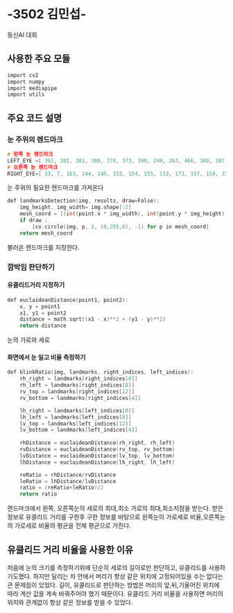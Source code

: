 # -3502 김민섭-
동신AI 대회

## 사용한 주요 모듈
```c
import cv2 
import numpy 
import mediapipe
import utils

```

## 주요 코드 설명

### 눈 주위의 렌드마크
 ```c
# 왼쪽 눈 렌드마크
LEFT_EYE =[ 362, 382, 381, 380, 374, 373, 390, 249, 263, 466, 388, 387, 386, 385,384, 398 ]
# 오른쪽 눈 렌드마크
RIGHT_EYE=[ 33, 7, 163, 144, 145, 153, 154, 155, 133, 173, 157, 158, 159, 160, 161 , 246 ]  
```
눈 주위의 필요한 렌드마크를 가져온다
```c
def landmarksDetection(img, results, draw=False):
    img_height, img_width= img.shape[:2]
    mesh_coord = [(int(point.x * img_width), int(point.y * img_height)) for point in results.multi_face_landmarks[0].landmark]
    if draw :
        [cv.circle(img, p, 2, (0,255,0), -1) for p in mesh_coord]
    return mesh_coord
```
불러온 렌드마크를 지정한다.

### 깜박임 판단하기
#### 유클리드거리 지정하기
```c
def euclaideanDistance(point1, point2):
    x, y = point1
    x1, y1 = point2
    distance = math.sqrt((x1 - x)**2 + (y1 - y)**2)
    return distance
```
눈의 가로와 세로

#### 화면에서 눈 일고 비율 측정하기
```c
def blinkRatio(img, landmarks, right_indices, left_indices):
    rh_right = landmarks[right_indices[0]]
    rh_left = landmarks[right_indices[8]]
    rv_top = landmarks[right_indices[12]]
    rv_bottom = landmarks[right_indices[4]]

    lh_right = landmarks[left_indices[0]]
    lh_left = landmarks[left_indices[8]]
    lv_top = landmarks[left_indices[12]]
    lv_bottom = landmarks[left_indices[4]]
    
    rhDistance = euclaideanDistance(rh_right, rh_left)
    rvDistance = euclaideanDistance(rv_top, rv_bottom)
    lvDistance = euclaideanDistance(lv_top, lv_bottom)
    lhDistance = euclaideanDistance(lh_right, lh_left)

    reRatio = rhDistance/rvDistance
    leRatio = lhDistance/lvDistance
    ratio = (reRatio+leRatio)/2
    return ratio 
```
렌드마크에서 왼쪽, 오른쪽눈의 세로의 최대,최소 가로의 최대,최소지점을 받는다.
받은 정보로 유클리드 거리를 구한후 구한 정보를 바탕으로 왼쪽눈의 가로세로 비율,오른쪽눈의 가로세로 비율의 평균을 전체 평균으로 가진다.

## 유클리드 거리 비율을 사용한 이유

처음에 눈의 크기를 측정하기위에 단순히 세로의 길이로만 판단하고, 유클리드를 사용하기도했다. 
하지만 달리는 차 안에서 머리가 항상 같은 위치에 고정되어있을 수는 없다는 큰 문제점이 있었다.
길이, 유클리드로 판단하는 방법은 머리의 앞,뒤,기울어진 위치에 따라 계산 값을 계속 바꿔주어야 했기 때문이다.
유클리드 거리 비율을 사용하면 머리의 위치와 관계없이 항상 같은 정보를 받을 수 있었다.
